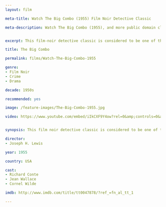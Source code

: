 ```yaml
---
layout: film

meta-title: Watch The Big Combo (1955) Film Noir Detective Classic

meta-description: Watch The Big Combo (1955), and more public domain classic Film Noir detective movies at La Filmothèque.


excerpt: This film-noir detective classic is considered to be one of the most innovative, stylish movies of the genre. It is also considered as one of the best works of the legendary cinematographer John Alton.  The police Lt. Diamond is ordered to close his investigation of deadly mob boss Mr. Brown because he hasn't been able to collect any firm evidence against him. Lt. Diamond makes one last effort to reveal Brown's crimes by going to Brown's girlfriend.

title: The Big Combo

permalink: films/Watch-The-Big-Combo-1955

genre:
- Film Noir
- Crime
- Drama

decade: 1950s

recommended: yes

image: /feature-images/The-Big-Combo-1955.jpg

video: https://www.youtube.com/embed/iIkCXF9Y4ow?rel=0&amp;controls=0&amp;showinfo=0


synopsis: This film noir detective classic is considered to be one of the most innovative, stylish movies of the genre. It is also considered as one of the best works of the legendary cinematographer John Alton.  The police Lt. Diamond is ordered to close his investigation of deadly mob boss Mr. Brown because he hasn't been able to collect any firm evidence against him. Lt. Diamond makes one last effort to reveal Brown's crimes by going to Brown's girlfriend.

director:
- Joseph H. Lewis

year: 1955

country: USA

cast:
- Richard Conte
- Jean Wallace
- Cornel Wilde

imdb: http://www.imdb.com/title/tt0047878/?ref_=fn_al_tt_1

---
```


